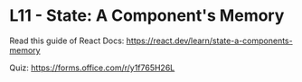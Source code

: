 # L11 - State: A Component's Memory

Read this guide of React Docs: https://react.dev/learn/state-a-components-memory

Quiz: https://forms.office.com/r/y1f765H26L
